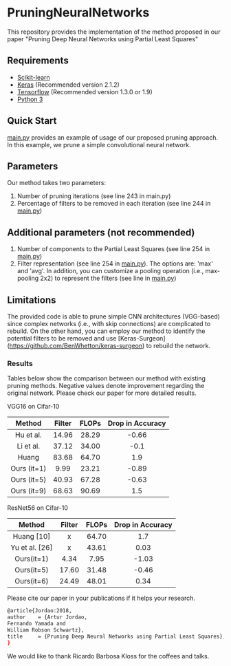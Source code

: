 # PruningNeuralNetworks
This repository provides the implementation of the method proposed in our paper "Pruning Deep Neural Networks using Partial Least Squares"

## Requirements
- [Scikit-learn](http://scikit-learn.org/stable/)
- [Keras](https://github.com/fchollet/keras) (Recommended version 2.1.2)
- [Tensorflow](https://www.tensorflow.org/) (Recommended version 1.3.0 or 1.9)
- [Python 3](https://www.python.org/)

## Quick Start
[main.py](main.py) provides an example of usage of our proposed pruning approach. In this example, we prune a simple convolutional neural network. 

## Parameters
Our method takes two parameters:
1. Number of pruning iterations (see line 243 in main.py)
2. Percentage of filters to be removed in each iteration (see line 244 in [main.py](main.py))
## Additional parameters (not recommended)
1. Number of components to the Partial Least Squares (see line 254 in [main.py](main.py))
2. Filter representation (see line 254 in [main.py](main.py)). The options are: 'max' and 'avg'. In addition, you can customize a pooling operation (i.e., max-pooling 2x2) to represent the filters (see line in [main.py](main.py))

## Limitations
The provided code is able to prune simple CNN architectures (VGG-based) since complex networks (i.e., with skip connections) are complicated to rebuild. On the other hand, you can employ our method to identify the potential filters to be removed and use [Keras-Surgeon] (https://github.com/BenWhetton/keras-surgeon) to rebuild the network.

### Results
Tables below show the comparison between our method with existing pruning methods. Negative values denote improvement regarding the original network. Please check our paper for more detailed results.

VGG16 on Cifar-10

|    Method   | Filter | FLOPs | Drop in Accuracy |
|:-----------:|:------:|:-----:|:----------------:|
|  Hu et al.  |  14.96 | 28.29 |       -0.66      |
|  Li et al.  |  37.12 | 34.00 |       -0.1       |
|    Huang    |  83.68 | 64.70 |        1.9       |
| Ours (it=1) |  9.99  | 23.21 |       -0.89      |
| Ours (it=5) |  40.93 | 67.28 |       -0.63      |
| Ours (it=9) |  68.63 | 90.69 |        1.5       |

ResNet56 on Cifar-10

|     Method     | Filter | FLOPs | Drop in Accuracy |
|:--------------:|:------:|:-----:|:----------------:|
|   Huang [10]   |    x   | 64.70 |        1.7       |
| Yu et al. [26] |    x   | 43.61 |       0.03       |
|   Ours(it=1)   |  4.34  |  7.95 |       -1.03      |
|   Ours(it=5)   |  17.60 | 31.48 |       -0.46      |
|   Ours(it=6)   |  24.49 | 48.01 |       0.34       |

Please cite our paper in your publications if it helps your research.
```bash
@article{Jordao:2018,
author    = {Artur Jordao,
Fernando Yamada and
William Robson Schwartz},
title     = {Pruning Deep Neural Networks using Partial Least Squares},
}
```
We would like to thank Ricardo Barbosa Kloss for the coffees and talks.
